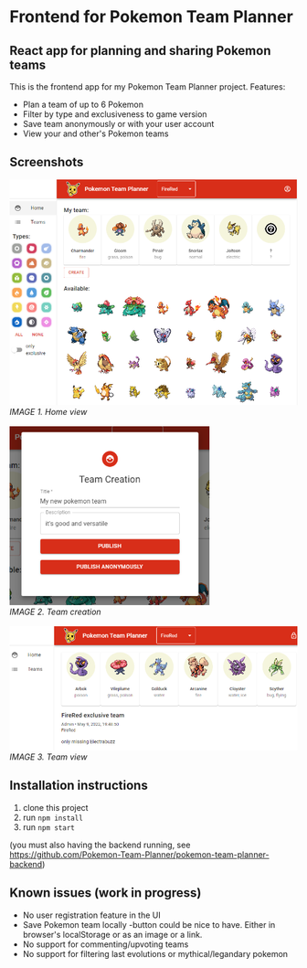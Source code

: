 # Frontend for Pokemon Team Planner

## React app for planning and sharing Pokemon teams 

This is the frontend app for my Pokemon Team Planner project.
Features:
* Plan a team of up to 6 Pokemon
* Filter by type and exclusiveness to game version
* Save team anonymously or with your user account
* View your and other's Pokemon teams

## Screenshots

<p>
<img src="screenshots\app-home.PNG" alt="Home view" width="700"/>
<br>
<i>IMAGE 1. Home view</i>
<br>
<br>
<img src="screenshots\team-creation.PNG" alt="Team creation"  width="350"/>
<br>
<i>IMAGE 2. Team creation</i>
<br>
<br>
<img src="screenshots\team-view.PNG" alt="Team view"  width="600"/>
<br>
<i>IMAGE 3. Team view</i>
</p>

## Installation instructions

1. clone this project
2. run `npm install`
3. run `npm start`

(you must also having the backend running, see https://github.com/Pokemon-Team-Planner/pokemon-team-planner-backend)

## Known issues (work in progress)

* No user registration feature in the UI
* Save Pokemon team locally -button could be nice to have. Either in browser's localStorage or as an image or a link.
* No support for commenting/upvoting teams
* No support for filtering last evolutions or mythical/legandary pokemon